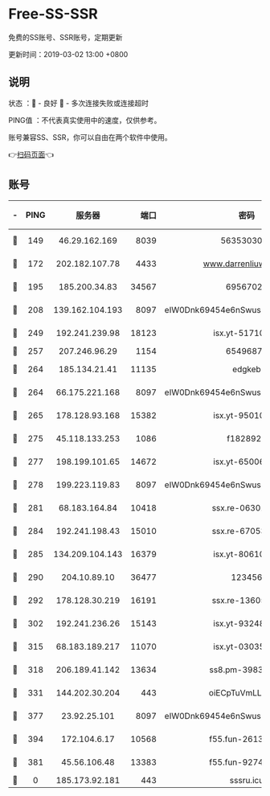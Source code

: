 # Free-SS-SSR

免费的SS账号、SSR账号，定期更新

更新时间：2019-03-02 13:00 +0800

## 说明

状态     ：🙂 - 良好 🙁 - 多次连接失败或连接超时

PING值   ：不代表真实使用中的速度，仅供参考。

账号兼容SS、SSR，你可以自由在两个软件中使用。

👉[扫码页面](https://liesauer.github.io/free-ss-ssr.github.io/)👈

## 账号

|-|PING|服务器|端口|密码|加密方式|区域|
|:----:|:----:|:-----:|-----:|:----:|:----:|:----:|
|🙂|149|46.29.162.169|8039|5635303003|aes-256-cfb|RU|
|🙂|172|202.182.107.78|4433|www.darrenliuwei.com|aes-256-cfb|JP|
|🙂|195|185.200.34.83|34567|69567020|aes-256-cfb|US|
|🙂|208|139.162.104.193|8097|eIW0Dnk69454e6nSwuspv9DmS201tQ0D|aes-256-cfb|JP|
|🙂|249|192.241.239.98|18123|isx.yt-51710833|aes-256-cfb|US|
|🙂|257|207.246.96.29|1154|65496879|chacha20|US|
|🙂|264|185.134.21.41|11135|edgkeb|aes-256-cfb|GB|
|🙂|264|66.175.221.168|8097|eIW0Dnk69454e6nSwuspv9DmS201tQ0D|aes-256-cfb|US|
|🙂|265|178.128.93.168|15382|isx.yt-95010509|aes-256-cfb|SG|
|🙂|275|45.118.133.253|1086|f1828920|aes-256-cfb|SG|
|🙂|277|198.199.101.65|14672|isx.yt-65006109|aes-256-cfb|US|
|🙂|278|199.223.119.83|8097|eIW0Dnk69454e6nSwuspv9DmS201tQ0D|aes-256-cfb|US|
|🙂|281|68.183.164.84|10418|ssx.re-06301743|aes-256-cfb|US|
|🙂|284|192.241.198.43|15010|ssx.re-67053093|aes-256-cfb|US|
|🙂|285|134.209.104.143|16379|isx.yt-80610954|aes-256-cfb|SG|
|🙂|290|204.10.89.10|36477|123456|aes-256-cfb|US|
|🙂|292|178.128.30.219|16191|ssx.re-13605619|aes-256-cfb|SG|
|🙂|302|192.241.236.26|15143|isx.yt-93248002|aes-256-cfb|US|
|🙂|315|68.183.189.217|11070|isx.yt-03035936|aes-256-cfb|SG|
|🙂|318|206.189.41.142|13634|ss8.pm-39830820|aes-256-cfb|SG|
|🙂|331|144.202.30.204|443|oiECpTuVmLLxk4Ts|aes-256-cfb|US|
|🙂|377|23.92.25.101|8097|eIW0Dnk69454e6nSwuspv9DmS201tQ0D|aes-256-cfb|US|
|🙂|394|172.104.6.17|10568|f55.fun-26137081|aes-256-cfb|US|
|🙂|381|45.56.106.48|13383|f55.fun-92744438|aes-256-cfb|US|
|🙁|0|185.173.92.181|443|sssru.icu|rc4-md5|RU|
